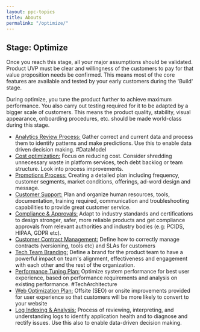 ```yaml
---
layout: ppc-topics
title: Abouts
permalink: "/optimize/" 
---
```


## Stage: Optimize

Once you reach this stage, all your major assumptions should be validated. Product UVP must be clear and willingness of the customers to pay for that value proposition needs be confirmed. This means most of the core features are available and tested by your early customers during the 'Build' stage.

During optimize, you tune the product further to achieve maximum performance. You also carry out testing required for it to be adapted by a bigger scale of customers. This means the product quality, stability, visual appearance, onboarding procedures, etc. should be made world-class during this stage.

- [Analytics Review Process:](./01-analytics-review-process) Gather correct and current data and process them to identify patterns and make predictions. Use this to enable data driven decision making. #DataModel
- [Cost optimization:](./02-cost-optimization) Focus on reducing cost. Consider shredding unnecessary waste in platform services, tech debt backlog or team structure. Look into process improvements.
- [Promotions Process:](./03-promotions-process) Creating a detailed plan including frequency, customer segments, market conditions, offerings, ad-word design and message.
- [Customer Support:](./04-customer-support) Plan and organize human resources, tools, documentation, training required, communication and troubleshooting capabilities to provide great customer service.
- [Compliance & Approvals:](./05-compliance-and-approvals) Adapt to industry standards and certifications to design stronger, safer, more reliable products and get compliance approvals from relevant authorities and industry bodies (e.g: PCIDS, HIPAA, GDPR etc).
- [Customer Contract Management:](./06-customer-contract-management) Define how to correctly manage contracts (versioning, tools etc) and SLAs for customers
- [Tech Team Branding:](./07-tech-team-branding) Define a brand for the product team to have a powerful impact on team's alignment, effectiveness and engagement with each other and the rest of the organization.
- [Performance Tuning Plan:](./08-performance-tuning-plan) Optimize system performance for best user experience, based on performance requirements and analysis on existing performance. #TechArchitecture
- [Web Optimization Plan:](./09-web-optimization-plan) Offsite (SEO) or onsite improvements provided for user experience so that customers will be more likely to convert to your website
- [Log Indexing & Analysis:](./10-log-indexing-and-analysis) Process of reviewing, interpreting, and understanding logs to identify application health and to diagnose and rectify issues. Use this also to enable data-driven decision making.
